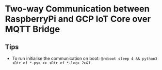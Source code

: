 # Two-way Communication between RaspberryPi and GCP IoT Core over MQTT Bridge 
## Tips
* To run initialise the communication on boot: `@reboot sleep 4 && python3 <Dir of *.py> >> <Dir of *.log> 2>&1`
